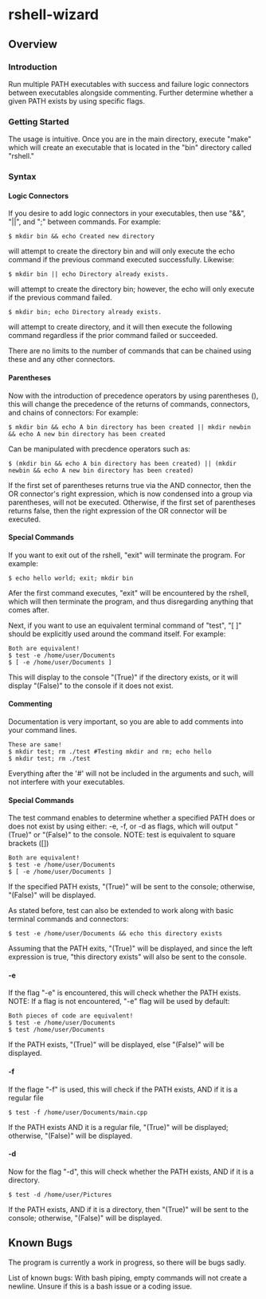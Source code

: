 # rshell-wizard

<h2 id="Overview">Overview</h2>

<h3 id="Introduction">Introduction</h3>
Run multiple PATH executables with success and failure logic connectors between executables alongside commenting. Further determine whether a given PATH exists by using specific flags.

<h3 id="Getting Started">Getting Started</h3>
The usage is intuitive. Once you are in the main directory, execute "make" which will create an executable that is located in the "bin" directory called "rshell."

<h3 id="Syntax">Syntax</h3>

<h4 id="Logic Connectors">Logic Connectors</h4>
If you desire to add logic connectors in your executables, then use "&&", "||", and ";" between commands. For example:

    $ mkdir bin && echo Created new directory
    
will attempt to create the directory bin and will only execute the echo command if the previous command executed successfully. Likewise:

    $ mkdir bin || echo Directory already exists.
    
will attempt to create the directory bin; however, the echo will only execute if the previous command failed.

    $ mkdir bin; echo Directory already exists.
    
will attempt to create directory, and it will then execute the following command regardless if the prior command failed or succeeded.

There are no limits to the number of commands that can be chained using these and any other connectors.

<h4 id="Parentheses">Parentheses</h4>
Now with the introduction of precedence operators by using parentheses (), this will change the precedence of the returns of commands, connectors, and chains of connectors:
For example:

    $ mkdir bin && echo A bin directory has been created || mkdir newbin && echo A new bin directory has been created

Can be manipulated with precdence operators such as:

    $ (mkdir bin && echo A bin directory has been created) || (mkdir newbin && echo A new bin directory has been created)
    
If the first set of parentheses returns true via the AND connector, then the OR connector's right expression, which is now condensed into a group via parentheses, will not be executed. Otherwise, if the first set of parentheses returns false, then the right expression of the OR connector will be executed.

<h4 id="Special Commands">Special Commands</h4>
If you want to exit out of the rshell, "exit" will terminate the program. For example:

    $ echo hello world; exit; mkdir bin

Afer the first command executes, "exit" will be encountered by the rshell, which will then terminate the program, and thus disregarding anything that comes after.

Next, if you want to use an equivalent terminal command of "test", "[ ]" should be explicitly used around the command itself. For example:

    Both are equivalent!
    $ test -e /home/user/Documents
    $ [ -e /home/user/Documents ]

This will display to the console "(True)" if the directory exists, or it will display "(False)" to the console if it does not exist.

<h4 id ="Commenting">Commenting</h4>
Documentation is very important, so you are able to add comments into your command lines.

    These are same!
    $ mkdir test; rm ./test #Testing mkdir and rm; echo hello
    $ mkdir test; rm ./test
    
Everything after the '#' will not be included in the arguments and such, will not interfere with your executables.

<h4 id="Special Commands">Special Commands</h4>
The test command enables to determine whether a specified PATH does or does not exist by using either: -e, -f, or -d as flags, which will output "(True)" or "(False)" to the console.
NOTE: test is equivalent to square brackets ([])

    Both are equivalent!
    $ test -e /home/user/Documents
    $ [ -e /home/user/Documents ]

If the specified PATH exists, "(True)" will be sent to the console; otherwise, "(False)" will be displayed.

As stated before, test can also be extended to work along with basic terminal commands and connectors:

    $ test -e /home/user/Documents && echo this directory exists

Assuming that the PATH exits, "(True)" will be displayed, and since the left expression is true, "this directory exists" will also be sent to the console.

<h4 id="-e">-e</h4>
If the flag "-e" is encountered, this will check whether the PATH exists.
NOTE: If a flag is not encountered, "-e" flag will be used by default:

    Both pieces of code are equivalent!
    $ test -e /home/user/Documents
    $ test /home/user/Documents

If the PATH exists, "(True)" will be displayed, else "(False)" will be displayed.

<h4 id="-f">-f</h4>
If the flage "-f" is used, this will check if the PATH exists, AND if it is a regular file

    $ test -f /home/user/Documents/main.cpp

If the PATH exists AND it is a regular file, "(True)" will be displayed; otherwise, "(False)" will be displayed.

<h4 id="-d">-d</h4>
Now for the flag "-d", this will check whether the PATH exists, AND if it is a directory.

    $ test -d /home/user/Pictures
    
If the PATH exists, AND if it is a directory, then "(True)" will be sent to the console; otherwise, "(False)" will be displayed.

<h2 id="Known Bugs">Known Bugs</h2>

The program is currently a work in progress, so there will be bugs sadly. 

List of known bugs:
    With bash piping, empty commands will not create a newline. Unsure if this is a bash issue or a coding issue.
